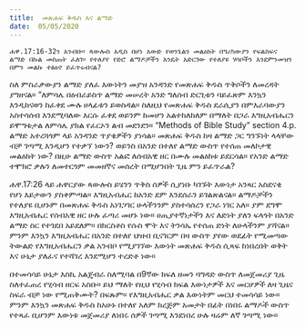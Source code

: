 ```yaml
---
title:  መጽሐፍ ቅዱስ እና ልማድ
date:  05/05/2020
---
```


`ሐዋ.17:16-32ን አንብቡ። ጳውሎስ አዲስ በሆነ አውድ የወንጌልን መልዕክት በግሪካውያን የፍልስፍና ልማድ በኩል መስጠት ፈለገ። የተለያየ የድሮ ልማዶቻችን እንዴት አድርገው የተለያዩ ሃሳቦችን እንደምንመዝን በምን መልኩ ተፅዕኖ ይፈጥሩብናል?`

ስለ ምስራቃውያን ልማድ ያለፈ እውነትን መያዝ አንዳንድ የመጽሐፍ ቅዱስ ጥቅሶችን ለመረዳት ያግዘናል። “ለምሳሌ በዕብራይስጥ ልማድ መሠረት አንድ ግለሰብ ድርጊቱን ባይፈጽም እንኳን እንዲከናወን ከፈቀደ ሙሉ ሀላፊቱን ይወስዳል። ስለዚህ የመጽሐፍ ቅዱስ ደራሲያን በምእራባውያን አስተሳሰብ እንደሚባለው እርሱ ፈቀደ ወይንም ከመሆን አልተከለከለም በማለት በጋራ እግዚአብሔርን ይሞግቱታል ለምሳሌ ያክል የፈርኦን ልብ መደንደን። “Methods of Bible Study” section 4.p. ልማድ አተረጓጎም ላይ አንዳንድ ጥያቄዎችን ያነሳል። መጽሐፍ ቅዱስ ከዛ ልማድ ጋር ግንኙነት ላላቸው ብቻ ገጣሚ እንዲሆን የተቃኘ ነውን? ወይንስ በአንድ በተለየ ልማድ ውስጥ የተሰጠ መለኮታዊ መልዕክት ነው? በዚሁ ልማድ ውስጥ አልፎ ለሰብአዊ ዘር በሙሉ መልዕክቱ ይደርሳል። የአንድ ልማድ ተሞክሮ ቃሉን ለመተርጎም መመዘኛና መሰረት በሚሆንበት ጊዜ ምን ይፈጥራል?

ሐዋ.17:26 ላይ ሐዋርያው ጳውሎስ ይሄንን ጥቅስ ሰዎች ሲያነቡ ካገኙት እውነታ አንጻር አስደናቂ የሆነ እይታውን ያስቀምጣል። እግዚአብሔር ከአንድ ደም እንደሰራን ይገልጽልናል። ልማዶቻችን የተለያዩ ቢሆኑም በመጽሐፍ ቅዱስ አነገጋገር ሁላችንንም ያስተሳሰረን የጋራ ነገር አለ። ያም ደግሞ እግዚአብሔር የሰብአዊ ዘር       ሁሉ ፈጣሪ መሆኑ ነው። ሀጢያተኛነታችን እና ለድነት ያለን ፍላጎት በአንድ ልማድ ስር የተገደበ አይደለም። በክርስቶስ የሱስ ሞት እና ትንሳኤ የተሰጠ ድነት ለሁላችንም ያሻናል። ምንም እንኳን እግዚአብሔር በአንድ በተለየ ህዝብ ቢናገርም በዛ ውስጥ ያየው ወደፊት የሚመጣው ትውልድ የእግዚአብሔርን ቃል አንብቦ የሚያገኘው እውነት መጽሐፍ ቅዱስ ሲጻፍ ከነበረበት ወቅት እና ሁኔታ ያለፈና የተሻገረ እንደሚሆን ተረድቶ ነው።

በተመሳሳይ ሁኔታ እስኪ አልጄብራ ስለሚባል በ9ኛው ክፍለ ዘመን ባግዳድ ውስጥ ለመጀመሪያ ጊዜ ስለተፈጠረ የሂሳብ ዘርፍ አስቡ። ይህ ማለት የዚህ የሂሳብ ክፍል እውነታዎች እና መርሆዎች ለዛ ጊዜና ስፍራ ብቻ ነው የሚጠቅሙት? በፍጹም። የእግዚአብሔር ቃል እውነትም መርህ ተመሳሳይ ነው። ምንም እንኳን መጽሐፍ ቅዱስ ከአሁኑ በተለየ አለም ከረጅም አመታት በፊት በነበሩ ልማዶች ውስጥ የተጻፈ ቢሆንም እውነቱ መጀመሪያ ለነበሩ ሰዎች ገጣሚ እንደነበረ ሁሉ ዛሬም ለኛ ገጣሚ ነው።